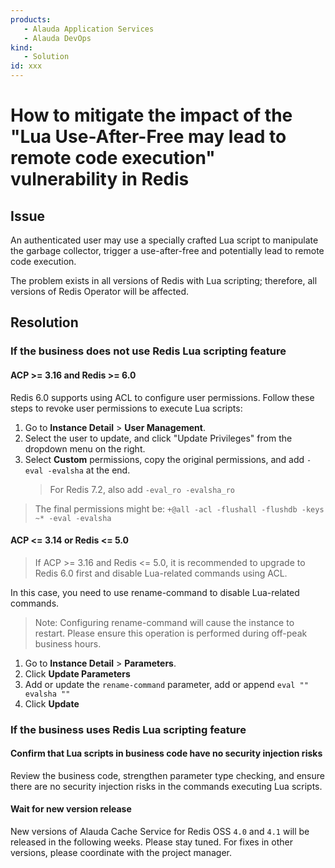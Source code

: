 ```yaml
---
products:
   - Alauda Application Services
   - Alauda DevOps
kind:
   - Solution
id: xxx
---
```


# How to mitigate the impact of the "Lua Use-After-Free may lead to remote code execution" vulnerability in Redis

## Issue

An authenticated user may use a specially crafted Lua script to manipulate the garbage collector, trigger a use-after-free and potentially lead to remote code execution.

The problem exists in all versions of Redis with Lua scripting; therefore, all versions of Redis Operator will be affected.

## Resolution

### If the business does not use Redis Lua scripting feature

#### ACP >= 3.16 and Redis >= 6.0

Redis 6.0 supports using ACL to configure user permissions. Follow these steps to revoke user permissions to execute Lua scripts:

1. Go to **Instance Detail** > **User Management**.
2. Select the user to update, and click "Update Privileges" from the dropdown menu on the right.
3. Select **Custom** permissions, copy the original permissions, and add `-eval -evalsha` at the end.
   > For Redis 7.2, also add `-eval_ro -evalsha_ro`

> The final permissions might be: `+@all -acl -flushall -flushdb -keys ~* -eval -evalsha`

#### ACP <= 3.14 or Redis <= 5.0

> If ACP >= 3.16 and Redis <= 5.0, it is recommended to upgrade to Redis 6.0 first and disable Lua-related commands using ACL.

In this case, you need to use rename-command to disable Lua-related commands.
> Note: Configuring rename-command will cause the instance to restart. Please ensure this operation is performed during off-peak business hours.

1. Go to **Instance Detail** > **Parameters**.
2. Click **Update Parameters**
3. Add or update the `rename-command` parameter, add or append `eval "" evalsha ""`
4. Click **Update**

### If the business uses Redis Lua scripting feature

#### Confirm that Lua scripts in business code have no security injection risks

Review the business code, strengthen parameter type checking, and ensure there are no security injection risks in the commands executing Lua scripts.

#### Wait for new version release

New versions of Alauda Cache Service for Redis OSS `4.0` and `4.1` will be released in the following weeks. Please stay tuned. For fixes in other versions, please coordinate with the project manager.

